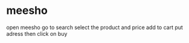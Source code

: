 # meesho
open meesho
go to search
select the product and price
add to cart
put adress
then click on buy

